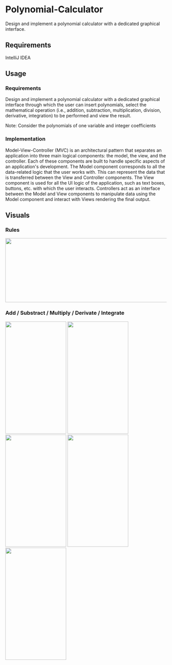 # Polynomial-Calculator
Design and implement a polynomial calculator with a dedicated graphical interface.

## Requirements
IntelliJ IDEA

## Usage
### Requirements
Design and implement a polynomial calculator with a dedicated graphical interface through which 
the user can insert polynomials, select the mathematical operation (i.e., addition, subtraction, 
multiplication, division, derivative, integration) to be performed and view the result.

Note: Consider the polynomials of one variable and integer coefficients

### Implementation
Model-View-Controller (MVC) is an architectural pattern that separates an application into three main logical components: the model, the view, and the controller. Each of these components are built to handle specific aspects of an application's development.
The Model component corresponds to all the data-related logic that the user works with. This can represent the data that is transferred between the View and Controller components. The View component is used for all the UI logic of the application, such as text boxes, buttons, etc. with which the user interacts.
Controllers act as an interface between the Model and View components to manipulate data using the Model component and interact with Views rendering the final output.

## Visuals
### Rules
<div allign="center">
    <img src="https://user-images.githubusercontent.com/93877610/232545605-9babf4b1-f22e-4e17-b83a-4b53ba31c658.jpg" width="1000" height="200">
 </div>
    
### Add / Substract / Multiply / Derivate / Integrate
<div allign="center">
    <img src="https://user-images.githubusercontent.com/93877610/232544801-b2ef6eac-805f-4f6a-8ce9-854f1501689c.jpg" width="190" height="350">
    <img src="https://user-images.githubusercontent.com/93877610/232544805-97f8b280-fa21-40ed-908b-4c4278a74e4f.jpg" width="190" height="350">
    <img src="https://user-images.githubusercontent.com/93877610/232544806-bd34d903-f504-4273-bdb5-90d268aea4d3.jpg" width="190" height="350">
    <img src="https://user-images.githubusercontent.com/93877610/232544809-80e1052a-181f-4d45-992a-10be9a549b66.jpg" width="190" height="350">
    <img src="https://user-images.githubusercontent.com/93877610/232544799-e5ec6a76-8b6b-417c-b83b-dcdf6f160fef.jpg" width="190" height="350">
</div>
